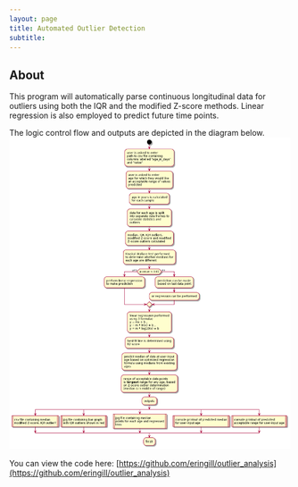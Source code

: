 ```yaml
---
layout: page
title: Automated Outlier Detection
subtitle: 
---
```

About
-----
This program will automatically parse continuous longitudinal data for outliers using both the IQR and the modified Z-score methods. Linear regression is also employed to predict future time points.

The logic control flow and outputs are depicted in the diagram below.
![Automated outlier detection](/assets/img/flowdiagram.png)

You can view the code here: [https://github.com/eringill/outlier_analysis](https://github.com/eringill/outlier_analysis)
